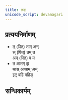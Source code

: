 ```yaml
---
title: लङ्
unicode_script: devanagari
---
```


<div class="js_include" url="../../angAni/dhAtuvivekaH/"  newLevelForH1="1" includeTitle="true"> </div>

<div class="js_include" url="../../angAni/vivaxA-kalanam/"  newLevelForH1="1" includeTitle="true"> </div>

## प्रत्ययनिर्माणम्
- त् (पित्) ताम् अन्  
स् (पित्) तम् त  
अम् (पित्) व म
- त आतम् झ  
थास् आथाम् ध्वम्  
इट् वहि महिङ्

<div class="js_include" url="../../angAni/sArvadhAtuka-saMjJNA/"  newLevelForH1="1" includeTitle="true"> </div>

<div class="js_include" url="../../angAni/sArvadhAtuka-kAryANi/"  newLevelForH1="1" includeTitle="true"> </div>

## सन्धिकार्यम्

